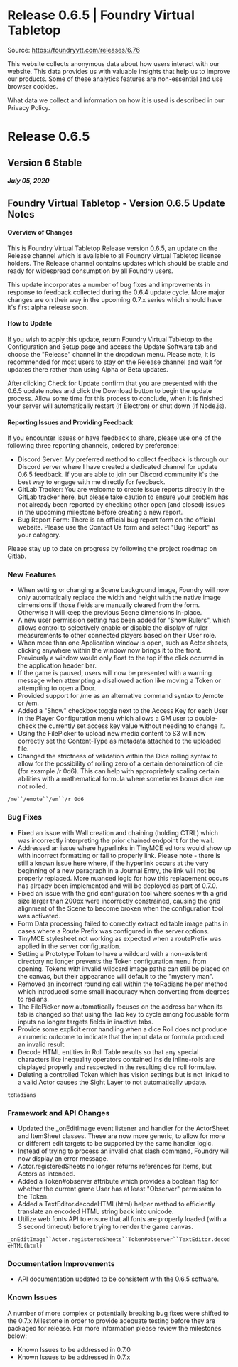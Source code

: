 # Release 0.6.5 | Foundry Virtual Tabletop

Source: https://foundryvtt.com/releases/6.76

This website collects anonymous data about how users interact with our website. This data provides us with 
        valuable insights that help us to improve our products. Some of these analytics features are non-essential 
        and use browser cookies.

What data we collect and information on how it is used is described in our 
        Privacy Policy.


# Release 0.6.5


## Version 6 Stable


##### July 05, 2020


## Foundry Virtual Tabletop - Version 0.6.5 Update Notes


#### Overview of Changes

This is Foundry Virtual Tabletop Release version 0.6.5, an update on the Release channel which is available to all Foundry Virtual Tabletop license holders. The Release channel contains updates which should be stable and ready for widespread consumption by all Foundry users.

This update incorporates a number of bug fixes and improvements in response to feedback collected during the 0.6.4 update cycle. More major changes are on their way in the upcoming 0.7.x series which should have it's first alpha release soon.


#### How to Update

If you wish to apply this update, return Foundry Virtual Tabletop to the Configuration and Setup page and access the Update Software tab and choose the "Release" channel in the dropdown menu. Please note, it is recommended for most users to stay on the Release channel and wait for updates there rather than using Alpha or Beta updates.

After clicking Check for Update confirm that you are presented with the 0.6.5 update notes and click the Download button to begin the update process. Allow some time for this process to conclude, when it is finished your server will automatically restart (if Electron) or shut down (if Node.js).


#### Reporting Issues and Providing Feedback

If you encounter issues or have feedback to share, please use one of the following three reporting channels, ordered by preference:

- Discord Server: My preferred method to collect feedback is through our Discord server where I have created a dedicated channel for update 0.6.5 feedback. If you are able to join our Discord community it's the best way to engage with me directly for feedback.
- GitLab Tracker: You are welcome to create issue reports directly in the GitLab tracker here, but please take caution to ensure your problem has not already been reported by checking other open (and closed) issues in the upcoming milestone before creating a new report.
- Bug Report Form: There is an official bug report form on the official website. Please use the Contact Us form and select "Bug Report" as your category.

Please stay up to date on progress by following the project roadmap on Gitlab.


### New Features

- When setting or changing a Scene background image, Foundry will now only automatically replace the width and height with the native image dimensions if those fields are manually cleared from the form. Otherwise it will keep the previous Scene dimensions in-place.
- A new user permission setting has been added for "Show Rulers", which allows control to selectively enable or disable the display of ruler measurements to other connected players based on their User role.
- When more than one Application window is open, such as Actor sheets, clicking anywhere within the window now brings it to the front. Previously a window would only float to the top if the click occurred in the application header bar.
- If the game is paused, users will now be presented with a warning message when attempting a disallowed action like moving a Token or attempting to open a Door.
- Provided support for /me as an alternative command syntax to /emote or /em.
- Added a "Show" checkbox toggle next to the Access Key for each User in the Player Configuration menu which allows a GM user to double-check the currently set access key value without needing to change it.
- Using the FilePicker to upload new media content to S3 will now correctly set the Content-Type as metadata attached to the uploaded file.
- Changed the strictness of validation within the Dice rolling syntax to allow for the possibility of rolling zero of a certain denomination of die (for example /r 0d6). This can help with appropriately scaling certain abilities with a mathematical formula where sometimes bonus dice are not rolled.

`/me``/emote``/em``/r 0d6`
### Bug Fixes

- Fixed an issue with Wall creation and chaining (holding CTRL) which was incorrectly interpreting the prior chained endpoint for the wall.
- Addressed an issue where hyperlinks in TinyMCE editors would show up with incorrect formatting or fail to properly link. Please note - there is still a known issue here where, if the hyperlink occurs at the very beginning of a new paragraph in a Journal Entry, the link will not be properly replaced. More nuanced logic for how this replacement occurs has already been implemented and will be deployed as part of 0.7.0.
- Fixed an issue with the grid configuration tool where scenes with a grid size larger than 200px were incorrectly constrained, causing the grid alignment of the Scene to become broken when the configuration tool was activated.
- Form Data processing failed to correctly extract editable image paths in cases where a Route Prefix was configured in the server options.
- TinyMCE stylesheet not working as expected when a routePrefix was applied in the server configuration.
- Setting a Prototype Token to have a wildcard with a non-existent directory no longer prevents the Token configuration menu from opening. Tokens with invalid wildcard image paths can still be placed on the canvas, but their appearance will default to the "mystery man".
- Removed an incorrect rounding call within the toRadians helper method which introduced some small inaccuracy when converting from degrees to radians.
- The FilePicker now automatically focuses on the address bar when its tab is changed so that using the Tab key to cycle among focusable form inputs no longer targets fields in inactive tabs.
- Provide some explicit error handling when a dice Roll does not produce a numeric outcome to indicate that the input data or formula produced an invalid result.
- Decode HTML entities in Roll Table results so that any special characters like inequality operators contained inside inline-rolls are displayed properly and respected in the resulting dice roll formulae.
- Deleting a controlled Token which has vision settings but is not linked to a valid Actor causes the Sight Layer to not automatically update.

`toRadians`
### Framework and API Changes

- Updated the _onEditImage event listener and handler for the ActorSheet and ItemSheet classes. These are now more generic, to allow for more or different edit targets to be supported by the same handler logic.
- Instead of trying to process an invalid chat slash command, Foundry will now display an error message.
- Actor.registeredSheets no longer returns references for Items, but Actors as intended.
- Added a Token#observer attribute which provides a boolean flag for whether the current game User has at least "Observer" permission to the Token.
- Added a TextEditor.decodeHTML(html) helper method to efficiently translate an encoded HTML string back into unicode.
- Utilize web fonts API to ensure that all fonts are properly loaded (with a 3 second timeout) before trying to render the game canvas.

`_onEditImage``Actor.registeredSheets``Token#observer``TextEditor.decodeHTML(html)`
### Documentation Improvements

- API documentation updated to be consistent with the 0.6.5 software.


### Known Issues

A number of more complex or potentially breaking bug fixes were shifted to the 0.7.x Milestone in order to provide adequate testing before they are packaged for release. For more information please review the milestones below:

- Known Issues to be addressed in 0.7.0
- Known Issues to be addressed in 0.7.x

